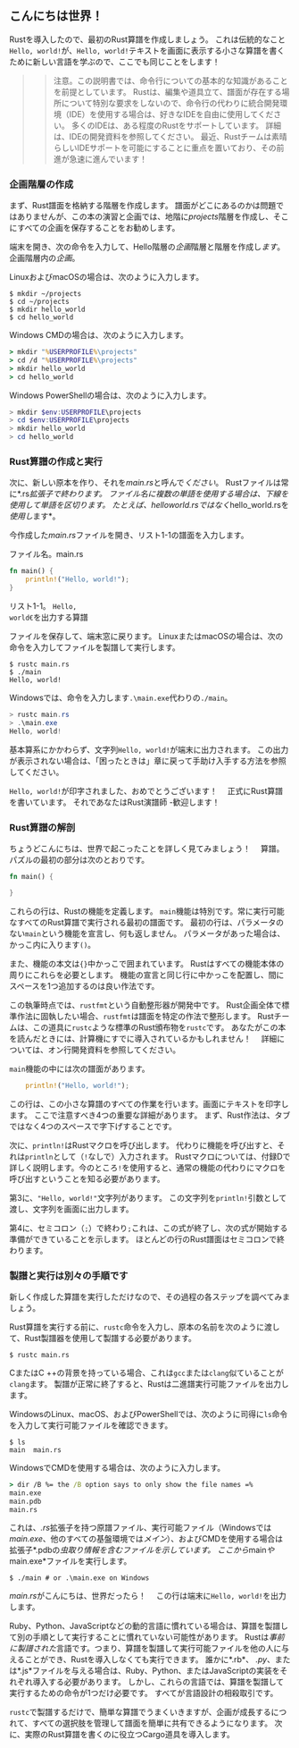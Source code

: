 ## こんにちは世界！　

Rustを導入したので、最初のRust算譜を作成しましょう。
これは伝統的なこと`Hello, world!`が、`Hello, world!`テキストを画面に表示する小さな算譜を書くために新しい言語を学ぶので、ここでも同じことをします！　

> > 注意。この説明書では、命令行についての基本的な知識があることを前提としています。
> > Rustは、編集や道具立て、譜面が存在する場所について特別な要求をしないので、命令行の代わりに統合開発環境（IDE）を使用する場合は、好きなIDEを自由に使用してください。
> > 多くのIDEは、ある程度のRustをサポートしています。
> > 詳細は、IDEの開発資料を参照してください。
> > 最近、Rustチームは素晴らしいIDEサポートを可能にすることに重点を置いており、その前進が急速に進んでいます！　

### 企画階層の作成

まず、Rust譜面を格納する階層を作成します。
譜面がどこにあるのかは問題ではありませんが、この本の演習と企画では、地階に*projects*階層を作成し、そこにすべての企画を保存することをお勧めします。

端末を開き、次の命令を入力して、Hello階層の*企画*階層と階層を作成し*ます*。
企画階層内の*企画*。

LinuxおよびmacOSの場合は、次のように入力します。

```text
$ mkdir ~/projects
$ cd ~/projects
$ mkdir hello_world
$ cd hello_world
```

Windows CMDの場合は、次のように入力します。

```cmd
> mkdir "%USERPROFILE%\projects"
> cd /d "%USERPROFILE%\projects"
> mkdir hello_world
> cd hello_world
```

Windows PowerShellの場合は、次のように入力します。

```powershell
> mkdir $env:USERPROFILE\projects
> cd $env:USERPROFILE\projects
> mkdir hello_world
> cd hello_world
```

### Rust算譜の作成と実行

次に、新しい原本を作り、それを*main.rs*と呼んで*ください*。
Rustファイルは常に*.rs*拡張子で終わります。
ファイル名に複数の単語を使用する場合は、下線を使用して単語を区切ります。
たとえば、*helloworld.rs*ではなく*hello_world.rsを*使用し*ます*。

今作成した*main.rs*ファイルを開き、リスト1-1の譜面を入力します。

<span class="filename">ファイル名。main.rs</span>

```rust
fn main() {
    println!("Hello, world!");
}
```

<span class="caption">リスト1-1。 <code>Hello, world€</code>を出力する算譜</span>

ファイルを保存して、端末窓に戻ります。
LinuxまたはmacOSの場合は、次の命令を入力してファイルを製譜して実行します。

```text
$ rustc main.rs
$ ./main
Hello, world!
```

Windowsでは、命令を入力します`.\main.exe`代わりの`./main`。

```powershell
> rustc main.rs
> .\main.exe
Hello, world!
```

基本算系にかかわらず、文字列`Hello, world!`が端末に出力されます。
この出力が表示されない場合は、「困ったときは」章に戻って手助け入手する方法を参照してください。

`Hello, world!`が印字されました、おめでとうございます！　
正式にRust算譜を書いています。
それであなたはRust演譜師 -歓迎します！　

### Rust算譜の解剖

ちょうどこんにちは、世界で起こったことを詳しく見てみましょう！　
算譜。
パズルの最初の部分は次のとおりです。

```rust
fn main() {

}
```

これらの行は、Rustの機能を定義します。
`main`機能は特別です。常に実行可能なすべてのRust算譜で実行される最初の譜面です。
最初の行は、パラメータのない`main`という機能を宣言し、何も返しません。
パラメータがあった場合は、かっこ内に入ります`()`。

また、機能の本文は`{}`中かっこで囲まれています。
Rustはすべての機能本体の周りにこれらを必要とします。
機能の宣言と同じ行に中かっこを配置し、間にスペースを1つ追加するのは良い作法です。

この執筆時点では、`rustfmt`という自動整形器が開発中です。
Rust企画全体で標準作法に固執したい場合、`rustfmt`は譜面を特定の作法で整形します。
Rustチームは、この道具に`rustc`ような標準のRust頒布物を`rustc`です。
あなたがこの本を読んだときには、計算機にすでに導入されているかもしれません！　
詳細については、オン行開発資料を参照してください。

`main`機能の中には次の譜面があります。

```rust
    println!("Hello, world!");
```

この行は、この小さな算譜のすべての作業を行います。画面にテキストを印字します。
ここで注意すべき4つの重要な詳細があります。
まず、Rust作法は、タブではなく4つのスペースで字下げすることです。

次に、`println!`はRustマクロを呼び出します。
代わりに機能を呼び出すと、それは`println`として（`!`なしで）入力されます。
Rustマクロについては、付録Dで詳しく説明します。今のところ`!`を使用すると、通常の機能の代わりにマクロを呼び出すということを知る必要があります。

第3に、`"Hello, world!"`文字列があります。
この文字列を`println!`引数として渡し、文字列を画面に出力します。

第4に、セミコロン（`;`）で終わり`;`これは、この式が終了し、次の式が開始する準備ができていることを示します。
ほとんどの行のRust譜面はセミコロンで終わります。

### 製譜と実行は別々の手順です

新しく作成した算譜を実行しただけなので、その過程の各ステップを調べてみましょう。

Rust算譜を実行する前に、`rustc`命令を入力し、原本の名前を次のように渡して、Rust製譜器を使用して製譜する必要があります。

```text
$ rustc main.rs
```

CまたはC ++の背景を持っている場合、これは`gcc`または`clang`似ていることが`clang`ます。
製譜が正常に終了すると、Rustは二進譜実行可能ファイルを出力します。

WindowsのLinux、macOS、およびPowerShellでは、次のように司得に`ls`命令を入力して実行可能ファイルを確認できます。

```text
$ ls
main  main.rs
```

WindowsでCMDを使用する場合は、次のように入力します。

```cmd
> dir /B %= the /B option says to only show the file names =%
main.exe
main.pdb
main.rs
```

これは、*.rs*拡張子を持つ原譜ファイル、実行可能ファイル（Windowsでは*main.exe*、他のすべての基盤環境では*メイン*）、およびCMDを使用する場合は拡張子*.pdbの*虫取り情報を含むファイルを示しています。
ここから*main*や*main.exe*ファイルを実行します。

```text
$ ./main # or .\main.exe on Windows
```

*main.rs*がこんにちは、世界だったら！　
この行は端末に`Hello, world!`を出力します。

Ruby、Python、JavaScriptなどの動的言語に慣れている場合は、算譜を製譜して別の手順として実行することに慣れていない可能性があります。
Rustは*事前に製譜された*言語です。つまり、算譜を製譜して実行可能ファイルを他の人に与えることができ、Rustを導入しなくても実行できます。
誰かに*.rb*、 *.py*、または*.js*ファイルを与える場合は、Ruby、Python、またはJavaScriptの実装をそれぞれ導入する必要があります。
しかし、これらの言語では、算譜を製譜して実行するための命令が1つだけ必要です。
すべてが言語設計の相殺取引です。

`rustc`で製譜するだけで、簡単な算譜でうまくいきますが、企画が成長するにつれて、すべての選択肢を管理して譜面を簡単に共有できるようになります。
次に、実際のRust算譜を書くのに役立つCargo道具を導入します。
